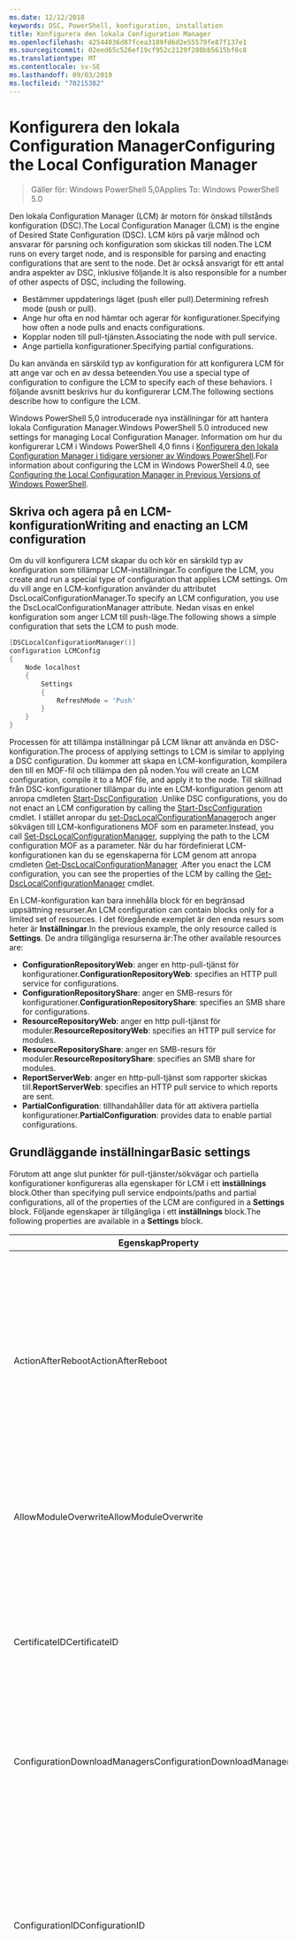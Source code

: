 ```yaml
---
ms.date: 12/12/2018
keywords: DSC, PowerShell, konfiguration, installation
title: Konfigurera den lokala Configuration Manager
ms.openlocfilehash: 42544036d87fcea3189fd6d2e55579fe87f137e1
ms.sourcegitcommit: 02eed65c526ef19cf952c2129f280bb5615bf0c8
ms.translationtype: MT
ms.contentlocale: sv-SE
ms.lasthandoff: 09/03/2019
ms.locfileid: "70215382"
---
```

# <a name="configuring-the-local-configuration-manager"></a><span data-ttu-id="040ff-103">Konfigurera den lokala Configuration Manager</span><span class="sxs-lookup"><span data-stu-id="040ff-103">Configuring the Local Configuration Manager</span></span>

> <span data-ttu-id="040ff-104">Gäller för: Windows PowerShell 5,0</span><span class="sxs-lookup"><span data-stu-id="040ff-104">Applies To: Windows PowerShell 5.0</span></span>

<span data-ttu-id="040ff-105">Den lokala Configuration Manager (LCM) är motorn för önskad tillstånds konfiguration (DSC).</span><span class="sxs-lookup"><span data-stu-id="040ff-105">The Local Configuration Manager (LCM) is the engine of Desired State Configuration (DSC).</span></span>
<span data-ttu-id="040ff-106">LCM körs på varje målnod och ansvarar för parsning och konfiguration som skickas till noden.</span><span class="sxs-lookup"><span data-stu-id="040ff-106">The LCM runs on every target node, and is responsible for parsing and enacting configurations that are sent to the node.</span></span>
<span data-ttu-id="040ff-107">Det är också ansvarigt för ett antal andra aspekter av DSC, inklusive följande.</span><span class="sxs-lookup"><span data-stu-id="040ff-107">It is also responsible for a number of other aspects of DSC, including the following.</span></span>

- <span data-ttu-id="040ff-108">Bestämmer uppdaterings läget (push eller pull).</span><span class="sxs-lookup"><span data-stu-id="040ff-108">Determining refresh mode (push or pull).</span></span>
- <span data-ttu-id="040ff-109">Ange hur ofta en nod hämtar och agerar för konfigurationer.</span><span class="sxs-lookup"><span data-stu-id="040ff-109">Specifying how often a node pulls and enacts configurations.</span></span>
- <span data-ttu-id="040ff-110">Kopplar noden till pull-tjänsten.</span><span class="sxs-lookup"><span data-stu-id="040ff-110">Associating the node with pull service.</span></span>
- <span data-ttu-id="040ff-111">Ange partiella konfigurationer.</span><span class="sxs-lookup"><span data-stu-id="040ff-111">Specifying partial configurations.</span></span>

<span data-ttu-id="040ff-112">Du kan använda en särskild typ av konfiguration för att konfigurera LCM för att ange var och en av dessa beteenden.</span><span class="sxs-lookup"><span data-stu-id="040ff-112">You use a special type of configuration to configure the LCM to specify each of these behaviors.</span></span>
<span data-ttu-id="040ff-113">I följande avsnitt beskrivs hur du konfigurerar LCM.</span><span class="sxs-lookup"><span data-stu-id="040ff-113">The following sections describe how to configure the LCM.</span></span>

<span data-ttu-id="040ff-114">Windows PowerShell 5,0 introducerade nya inställningar för att hantera lokala Configuration Manager.</span><span class="sxs-lookup"><span data-stu-id="040ff-114">Windows PowerShell 5.0 introduced new settings for managing Local Configuration Manager.</span></span>
<span data-ttu-id="040ff-115">Information om hur du konfigurerar LCM i Windows PowerShell 4,0 finns i [Konfigurera den lokala Configuration Manager i tidigare versioner av Windows PowerShell](metaconfig4.md).</span><span class="sxs-lookup"><span data-stu-id="040ff-115">For information about configuring the LCM in Windows PowerShell 4.0, see [Configuring the Local Configuration Manager in Previous Versions of Windows PowerShell](metaconfig4.md).</span></span>

## <a name="writing-and-enacting-an-lcm-configuration"></a><span data-ttu-id="040ff-116">Skriva och agera på en LCM-konfiguration</span><span class="sxs-lookup"><span data-stu-id="040ff-116">Writing and enacting an LCM configuration</span></span>

<span data-ttu-id="040ff-117">Om du vill konfigurera LCM skapar du och kör en särskild typ av konfiguration som tillämpar LCM-inställningar.</span><span class="sxs-lookup"><span data-stu-id="040ff-117">To configure the LCM, you create and run a special type of configuration that applies LCM settings.</span></span>
<span data-ttu-id="040ff-118">Om du vill ange en LCM-konfiguration använder du attributet DscLocalConfigurationManager.</span><span class="sxs-lookup"><span data-stu-id="040ff-118">To specify an LCM configuration, you use the DscLocalConfigurationManager attribute.</span></span>
<span data-ttu-id="040ff-119">Nedan visas en enkel konfiguration som anger LCM till push-läge.</span><span class="sxs-lookup"><span data-stu-id="040ff-119">The following shows a simple configuration that sets the LCM to push mode.</span></span>

```powershell
[DSCLocalConfigurationManager()]
configuration LCMConfig
{
    Node localhost
    {
        Settings
        {
            RefreshMode = 'Push'
        }
    }
}
```

<span data-ttu-id="040ff-120">Processen för att tillämpa inställningar på LCM liknar att använda en DSC-konfiguration.</span><span class="sxs-lookup"><span data-stu-id="040ff-120">The process of applying settings to LCM is similar to applying a DSC configuration.</span></span>
<span data-ttu-id="040ff-121">Du kommer att skapa en LCM-konfiguration, kompilera den till en MOF-fil och tillämpa den på noden.</span><span class="sxs-lookup"><span data-stu-id="040ff-121">You will create an LCM configuration, compile it to a MOF file, and apply it to the node.</span></span>
<span data-ttu-id="040ff-122">Till skillnad från DSC-konfigurationer tillämpar du inte en LCM-konfiguration genom att anropa cmdleten [Start-DscConfiguration](/powershell/module/psdesiredstateconfiguration/start-dscconfiguration) .</span><span class="sxs-lookup"><span data-stu-id="040ff-122">Unlike DSC configurations, you do not enact an LCM configuration by calling the [Start-DscConfiguration](/powershell/module/psdesiredstateconfiguration/start-dscconfiguration) cmdlet.</span></span>
<span data-ttu-id="040ff-123">I stället anropar du [set-DscLocalConfigurationManager](/powershell/module/PSDesiredStateConfiguration/Set-DscLocalConfigurationManager)och anger sökvägen till LCM-konfigurationens MOF som en parameter.</span><span class="sxs-lookup"><span data-stu-id="040ff-123">Instead, you call [Set-DscLocalConfigurationManager](/powershell/module/PSDesiredStateConfiguration/Set-DscLocalConfigurationManager), supplying the path to the LCM configuration MOF as a parameter.</span></span>
<span data-ttu-id="040ff-124">När du har fördefinierat LCM-konfigurationen kan du se egenskaperna för LCM genom att anropa cmdleten [Get-DscLocalConfigurationManager](/powershell/module/PSDesiredStateConfiguration/Get-DscLocalConfigurationManager) .</span><span class="sxs-lookup"><span data-stu-id="040ff-124">After you enact the LCM configuration, you can see the properties of the LCM by calling the [Get-DscLocalConfigurationManager](/powershell/module/PSDesiredStateConfiguration/Get-DscLocalConfigurationManager) cmdlet.</span></span>

<span data-ttu-id="040ff-125">En LCM-konfiguration kan bara innehålla block för en begränsad uppsättning resurser.</span><span class="sxs-lookup"><span data-stu-id="040ff-125">An LCM configuration can contain blocks only for a limited set of resources.</span></span>
<span data-ttu-id="040ff-126">I det föregående exemplet är den enda resurs som heter är **Inställningar**.</span><span class="sxs-lookup"><span data-stu-id="040ff-126">In the previous example, the only resource called is **Settings**.</span></span>
<span data-ttu-id="040ff-127">De andra tillgängliga resurserna är:</span><span class="sxs-lookup"><span data-stu-id="040ff-127">The other available resources are:</span></span>

* <span data-ttu-id="040ff-128">**ConfigurationRepositoryWeb**: anger en http-pull-tjänst för konfigurationer.</span><span class="sxs-lookup"><span data-stu-id="040ff-128">**ConfigurationRepositoryWeb**: specifies an HTTP pull service for configurations.</span></span>
* <span data-ttu-id="040ff-129">**ConfigurationRepositoryShare**: anger en SMB-resurs för konfigurationer.</span><span class="sxs-lookup"><span data-stu-id="040ff-129">**ConfigurationRepositoryShare**: specifies an SMB share for configurations.</span></span>
* <span data-ttu-id="040ff-130">**ResourceRepositoryWeb**: anger en http pull-tjänst för moduler.</span><span class="sxs-lookup"><span data-stu-id="040ff-130">**ResourceRepositoryWeb**: specifies an HTTP pull service for modules.</span></span>
* <span data-ttu-id="040ff-131">**ResourceRepositoryShare**: anger en SMB-resurs för moduler.</span><span class="sxs-lookup"><span data-stu-id="040ff-131">**ResourceRepositoryShare**: specifies an SMB share for modules.</span></span>
* <span data-ttu-id="040ff-132">**ReportServerWeb**: anger en http-pull-tjänst som rapporter skickas till.</span><span class="sxs-lookup"><span data-stu-id="040ff-132">**ReportServerWeb**: specifies an HTTP pull service to which reports are sent.</span></span>
* <span data-ttu-id="040ff-133">**PartialConfiguration**: tillhandahåller data för att aktivera partiella konfigurationer.</span><span class="sxs-lookup"><span data-stu-id="040ff-133">**PartialConfiguration**: provides data to enable partial configurations.</span></span>

## <a name="basic-settings"></a><span data-ttu-id="040ff-134">Grundläggande inställningar</span><span class="sxs-lookup"><span data-stu-id="040ff-134">Basic settings</span></span>

<span data-ttu-id="040ff-135">Förutom att ange slut punkter för pull-tjänster/sökvägar och partiella konfigurationer konfigureras alla egenskaper för LCM i ett **inställnings** block.</span><span class="sxs-lookup"><span data-stu-id="040ff-135">Other than specifying pull service endpoints/paths and partial configurations, all of the properties of the LCM are configured in a **Settings** block.</span></span>
<span data-ttu-id="040ff-136">Följande egenskaper är tillgängliga i ett **inställnings** block.</span><span class="sxs-lookup"><span data-stu-id="040ff-136">The following properties are available in a **Settings** block.</span></span>

|  <span data-ttu-id="040ff-137">Egenskap</span><span class="sxs-lookup"><span data-stu-id="040ff-137">Property</span></span>  |  <span data-ttu-id="040ff-138">Type</span><span class="sxs-lookup"><span data-stu-id="040ff-138">Type</span></span>  |  <span data-ttu-id="040ff-139">Beskrivning</span><span class="sxs-lookup"><span data-stu-id="040ff-139">Description</span></span>   |
|----------- |------- |--------------- |
| <span data-ttu-id="040ff-140">ActionAfterReboot</span><span class="sxs-lookup"><span data-stu-id="040ff-140">ActionAfterReboot</span></span>| <span data-ttu-id="040ff-141">sträng</span><span class="sxs-lookup"><span data-stu-id="040ff-141">string</span></span>| <span data-ttu-id="040ff-142">Anger vad som händer efter en omstart under tillämpning av en konfiguration.</span><span class="sxs-lookup"><span data-stu-id="040ff-142">Specifies what happens after a reboot during the application of a configuration.</span></span> <span data-ttu-id="040ff-143">De möjliga värdena är __"ContinueConfiguration"__ och __"StopConfiguration"__ .</span><span class="sxs-lookup"><span data-stu-id="040ff-143">The possible values are __"ContinueConfiguration"__ and __"StopConfiguration"__.</span></span> <ul><li> <span data-ttu-id="040ff-144">__ContinueConfiguration__: Fortsätt att använda den aktuella konfigurationen efter omstart av datorn.</span><span class="sxs-lookup"><span data-stu-id="040ff-144">__ContinueConfiguration__: Continue applying the current configuration after machine reboot.</span></span> <span data-ttu-id="040ff-145">Detta är standardvärdet</span><span class="sxs-lookup"><span data-stu-id="040ff-145">This is the default value</span></span></li><li><span data-ttu-id="040ff-146">__StopConfiguration__: Stoppa den aktuella konfigurationen efter omstart av datorn.</span><span class="sxs-lookup"><span data-stu-id="040ff-146">__StopConfiguration__: Stop the current configuration after machine reboot.</span></span></li></ul>|
| <span data-ttu-id="040ff-147">AllowModuleOverwrite</span><span class="sxs-lookup"><span data-stu-id="040ff-147">AllowModuleOverwrite</span></span>| <span data-ttu-id="040ff-148">booleska</span><span class="sxs-lookup"><span data-stu-id="040ff-148">bool</span></span>| <span data-ttu-id="040ff-149">__$True__ om nya konfigurationer som hämtats från pull-tjänsten tillåts skriva över de gamla på målnoden.</span><span class="sxs-lookup"><span data-stu-id="040ff-149">__$TRUE__ if new configurations downloaded from the pull service are allowed to overwrite the old ones on the target node.</span></span> <span data-ttu-id="040ff-150">Annars $FALSE.</span><span class="sxs-lookup"><span data-stu-id="040ff-150">Otherwise, $FALSE.</span></span>|
| <span data-ttu-id="040ff-151">CertificateID</span><span class="sxs-lookup"><span data-stu-id="040ff-151">CertificateID</span></span>| <span data-ttu-id="040ff-152">sträng</span><span class="sxs-lookup"><span data-stu-id="040ff-152">string</span></span>| <span data-ttu-id="040ff-153">Tumavtryck för ett certifikat som används för att skydda autentiseringsuppgifter som skickas i en konfiguration.</span><span class="sxs-lookup"><span data-stu-id="040ff-153">The thumbprint of a certificate used to secure credentials passed in a configuration.</span></span> <span data-ttu-id="040ff-154">Mer information finns i [vill du skydda autentiseringsuppgifter i Windows PowerShell Desired State Configuration](http://blogs.msdn.com/b/powershell/archive/2014/01/31/want-to-secure-credentials-in-windows-powershell-desired-state-configuration.aspx)?.</span><span class="sxs-lookup"><span data-stu-id="040ff-154">For more information see [Want to secure credentials in Windows PowerShell Desired State Configuration](http://blogs.msdn.com/b/powershell/archive/2014/01/31/want-to-secure-credentials-in-windows-powershell-desired-state-configuration.aspx)?.</span></span> <br> <span data-ttu-id="040ff-155">__Obs!__ detta hanteras automatiskt om du använder Azure Automation DSC-pull.</span><span class="sxs-lookup"><span data-stu-id="040ff-155">__Note:__ this is managed automatically if using Azure Automation DSC pull service.</span></span>|
| <span data-ttu-id="040ff-156">ConfigurationDownloadManagers</span><span class="sxs-lookup"><span data-stu-id="040ff-156">ConfigurationDownloadManagers</span></span>| <span data-ttu-id="040ff-157">CimInstance []</span><span class="sxs-lookup"><span data-stu-id="040ff-157">CimInstance[]</span></span>| <span data-ttu-id="040ff-158">Föråldrad.</span><span class="sxs-lookup"><span data-stu-id="040ff-158">Obsolete.</span></span> <span data-ttu-id="040ff-159">Använd __ConfigurationRepositoryWeb__ -och __ConfigurationRepositoryShare__ -block för att definiera slut punkter för konfigurations-pull-tjänster.</span><span class="sxs-lookup"><span data-stu-id="040ff-159">Use __ConfigurationRepositoryWeb__ and __ConfigurationRepositoryShare__ blocks to define configuration pull service endpoints.</span></span>|
| <span data-ttu-id="040ff-160">ConfigurationID</span><span class="sxs-lookup"><span data-stu-id="040ff-160">ConfigurationID</span></span>| <span data-ttu-id="040ff-161">sträng</span><span class="sxs-lookup"><span data-stu-id="040ff-161">string</span></span>| <span data-ttu-id="040ff-162">För bakåtkompatibilitet med äldre hämtnings tjänst versioner.</span><span class="sxs-lookup"><span data-stu-id="040ff-162">For backwards compatibility with older pull service versions.</span></span> <span data-ttu-id="040ff-163">Ett GUID som identifierar konfigurations filen som ska hämtas från en pull-tjänst.</span><span class="sxs-lookup"><span data-stu-id="040ff-163">A GUID that identifies the configuration file to get from a pull service.</span></span> <span data-ttu-id="040ff-164">Noden hämtar konfigurationer i pull-tjänsten om namnet på konfigurations-MOF: en heter ConfigurationID. mof.</span><span class="sxs-lookup"><span data-stu-id="040ff-164">The node will pull configurations on the pull service if the name of the configuration MOF is named ConfigurationID.mof.</span></span><br> <span data-ttu-id="040ff-165">__Obs:__ Om du ställer in den här egenskapen fungerar inte att registrera noden med en pull-tjänst genom att använda __RegistrationKey__ .</span><span class="sxs-lookup"><span data-stu-id="040ff-165">__Note:__ If you set this property, registering the node with a pull service by using __RegistrationKey__ does not work.</span></span> <span data-ttu-id="040ff-166">Mer information finns i [Konfigurera en pull-klient med konfigurations namn](../pull-server/pullClientConfigNames.md).</span><span class="sxs-lookup"><span data-stu-id="040ff-166">For more information, see [Setting up a pull client with configuration names](../pull-server/pullClientConfigNames.md).</span></span>|
| <span data-ttu-id="040ff-167">ConfigurationMode</span><span class="sxs-lookup"><span data-stu-id="040ff-167">ConfigurationMode</span></span>| <span data-ttu-id="040ff-168">sträng</span><span class="sxs-lookup"><span data-stu-id="040ff-168">string</span></span> | <span data-ttu-id="040ff-169">Anger hur LCM faktiskt tillämpar konfigurationen på målnoden.</span><span class="sxs-lookup"><span data-stu-id="040ff-169">Specifies how the LCM actually applies the configuration to the target nodes.</span></span> <span data-ttu-id="040ff-170">Möjliga värden är __"ApplyOnly"__ , __"ApplyAndMonitor"__ och __"ApplyAndAutoCorrect"__ .</span><span class="sxs-lookup"><span data-stu-id="040ff-170">Possible values are __"ApplyOnly"__,__"ApplyAndMonitor"__, and __"ApplyAndAutoCorrect"__.</span></span> <ul><li><span data-ttu-id="040ff-171">__ApplyOnly__: DSC tillämpar konfigurationen och gör ingenting ytterligare om inte en ny konfiguration skickas till målnoden eller när en ny konfiguration hämtas från en tjänst.</span><span class="sxs-lookup"><span data-stu-id="040ff-171">__ApplyOnly__: DSC applies the configuration and does nothing further unless a new configuration is pushed to the target node or when a new configuration is pulled from a service.</span></span> <span data-ttu-id="040ff-172">Efter första tillämpning av en ny konfiguration söker DSC inte efter avvikelse från ett tidigare konfigurerat tillstånd.</span><span class="sxs-lookup"><span data-stu-id="040ff-172">After initial application of a new configuration, DSC does not check for drift from a previously configured state.</span></span> <span data-ttu-id="040ff-173">Observera att DSC försöker tillämpa konfigurationen tills den har slutförts innan __ApplyOnly__ börjar gälla.</span><span class="sxs-lookup"><span data-stu-id="040ff-173">Note that DSC will attempt to apply the configuration until it is successful before __ApplyOnly__ takes effect.</span></span> </li><li> <span data-ttu-id="040ff-174">__ApplyAndMonitor__: Det här är standardkonfigurationen.</span><span class="sxs-lookup"><span data-stu-id="040ff-174">__ApplyAndMonitor__: This is the default value.</span></span> <span data-ttu-id="040ff-175">LCM använder alla nya konfigurationer.</span><span class="sxs-lookup"><span data-stu-id="040ff-175">The LCM applies any new configurations.</span></span> <span data-ttu-id="040ff-176">Efter den första körningen av en ny konfiguration, om mål-noden går från det önskade läget, rapporterar DSC den avvikelsen i loggarna.</span><span class="sxs-lookup"><span data-stu-id="040ff-176">After initial application of a new configuration, if the target node drifts from the desired state, DSC reports the discrepancy in logs.</span></span> <span data-ttu-id="040ff-177">Observera att DSC försöker tillämpa konfigurationen tills den har slutförts innan __ApplyAndMonitor__ börjar gälla.</span><span class="sxs-lookup"><span data-stu-id="040ff-177">Note that DSC will attempt to apply the configuration until it is successful before __ApplyAndMonitor__ takes effect.</span></span></li><li><span data-ttu-id="040ff-178">__ApplyAndAutoCorrect__: DSC använder alla nya konfigurationer.</span><span class="sxs-lookup"><span data-stu-id="040ff-178">__ApplyAndAutoCorrect__: DSC applies any new configurations.</span></span> <span data-ttu-id="040ff-179">Efter den första tillämpningen av en ny konfiguration, om mål noden går från det önskade läget, rapporterar DSC den avvikelsen i loggarna och tillämpar sedan den aktuella konfigurationen igen.</span><span class="sxs-lookup"><span data-stu-id="040ff-179">After initial application of a new configuration, if the target node drifts from the desired state, DSC reports the discrepancy in logs, and then re-applies the current configuration.</span></span></li></ul>|
| <span data-ttu-id="040ff-180">ConfigurationModeFrequencyMins</span><span class="sxs-lookup"><span data-stu-id="040ff-180">ConfigurationModeFrequencyMins</span></span>| <span data-ttu-id="040ff-181">UInt32</span><span class="sxs-lookup"><span data-stu-id="040ff-181">UInt32</span></span>| <span data-ttu-id="040ff-182">Hur ofta, i minuter, är den aktuella konfigurationen markerad och tillämpas.</span><span class="sxs-lookup"><span data-stu-id="040ff-182">How often, in minutes, the current configuration is checked and applied.</span></span> <span data-ttu-id="040ff-183">Den här egenskapen ignoreras om egenskapen ConfigurationMode är inställd på ApplyOnly.</span><span class="sxs-lookup"><span data-stu-id="040ff-183">This property is ignored if the ConfigurationMode property is set to ApplyOnly.</span></span> <span data-ttu-id="040ff-184">Standardvärdet är 15.</span><span class="sxs-lookup"><span data-stu-id="040ff-184">The default value is 15.</span></span>|
| <span data-ttu-id="040ff-185">DebugMode</span><span class="sxs-lookup"><span data-stu-id="040ff-185">DebugMode</span></span>| <span data-ttu-id="040ff-186">sträng</span><span class="sxs-lookup"><span data-stu-id="040ff-186">string</span></span>| <span data-ttu-id="040ff-187">Möjliga värden är __none__, __ForceModuleImport__och __all__.</span><span class="sxs-lookup"><span data-stu-id="040ff-187">Possible values are __None__, __ForceModuleImport__, and __All__.</span></span> <ul><li><span data-ttu-id="040ff-188">Ange till __ingen__ om du vill använda cachelagrade resurser.</span><span class="sxs-lookup"><span data-stu-id="040ff-188">Set to __None__ to use cached resources.</span></span> <span data-ttu-id="040ff-189">Detta är standardinställningen och ska användas i produktions scenarier.</span><span class="sxs-lookup"><span data-stu-id="040ff-189">This is the default and should be used in production scenarios.</span></span></li><li><span data-ttu-id="040ff-190">Inställningen till __ForceModuleImport__, gör att LCM kan läsa in alla DSC-resursprogram på nytt, även om de tidigare har lästs in och cachelagrats.</span><span class="sxs-lookup"><span data-stu-id="040ff-190">Setting to __ForceModuleImport__, causes the LCM to reload any DSC resource modules, even if they have been previously loaded and cached.</span></span> <span data-ttu-id="040ff-191">Detta påverkar prestandan för DSC-åtgärder eftersom varje modul läses in på nytt vid användning.</span><span class="sxs-lookup"><span data-stu-id="040ff-191">This impacts the performance of DSC operations as each module is reloaded on use.</span></span> <span data-ttu-id="040ff-192">Normalt använder du det här värdet vid fel sökning av en resurs</span><span class="sxs-lookup"><span data-stu-id="040ff-192">Typically you would use this value while debugging a resource</span></span></li><li><span data-ttu-id="040ff-193">I den här versionen är __alla__ samma som __ForceModuleImport__</span><span class="sxs-lookup"><span data-stu-id="040ff-193">In this release, __All__ is same as __ForceModuleImport__</span></span></li></ul> |
| <span data-ttu-id="040ff-194">RebootNodeIfNeeded</span><span class="sxs-lookup"><span data-stu-id="040ff-194">RebootNodeIfNeeded</span></span>| <span data-ttu-id="040ff-195">booleska</span><span class="sxs-lookup"><span data-stu-id="040ff-195">bool</span></span>| <span data-ttu-id="040ff-196">Ange det här `$true` för att tillåta resurser att starta om noden `$global:DSCMachineStatus` med hjälp av flaggan.</span><span class="sxs-lookup"><span data-stu-id="040ff-196">Set this to `$true` to allow resources to reboot the Node using the `$global:DSCMachineStatus` flag.</span></span> <span data-ttu-id="040ff-197">Annars måste du starta om noden manuellt för alla konfigurationer som kräver det.</span><span class="sxs-lookup"><span data-stu-id="040ff-197">Otherwise, you will have to manually reboot the node for any configuration that requires it.</span></span> <span data-ttu-id="040ff-198">Standardvärdet är `$false`.</span><span class="sxs-lookup"><span data-stu-id="040ff-198">The default value is `$false`.</span></span> <span data-ttu-id="040ff-199">Om du vill använda den här inställningen när ett villkor för omstart utförs av något annat än DSC (till exempel Windows Installer) kombinerar du den här inställningen med [xPendingReboot](https://github.com/powershell/xpendingreboot) -modulen.</span><span class="sxs-lookup"><span data-stu-id="040ff-199">To use this setting when a reboot condition is enacted by something other than DSC (such as Windows Installer), combine this setting with the [xPendingReboot](https://github.com/powershell/xpendingreboot) module.</span></span>|
| <span data-ttu-id="040ff-200">RefreshMode</span><span class="sxs-lookup"><span data-stu-id="040ff-200">RefreshMode</span></span>| <span data-ttu-id="040ff-201">sträng</span><span class="sxs-lookup"><span data-stu-id="040ff-201">string</span></span>| <span data-ttu-id="040ff-202">Anger hur LCM hämtar konfigurationer.</span><span class="sxs-lookup"><span data-stu-id="040ff-202">Specifies how the LCM gets configurations.</span></span> <span data-ttu-id="040ff-203">De möjliga värdena är __"Disabled"__ , __"push"__ och __"pull"__ .</span><span class="sxs-lookup"><span data-stu-id="040ff-203">The possible values are __"Disabled"__, __"Push"__, and __"Pull"__.</span></span> <ul><li><span data-ttu-id="040ff-204">__Inaktive rad__: DSC-konfigurationer har inaktiverats för den här noden.</span><span class="sxs-lookup"><span data-stu-id="040ff-204">__Disabled__: DSC configurations are disabled for this node.</span></span></li><li> <span data-ttu-id="040ff-205">__Push__: Konfigurationer initieras genom att anropa cmdleten [Start-DscConfiguration](/powershell/module/psdesiredstateconfiguration/start-dscconfiguration) .</span><span class="sxs-lookup"><span data-stu-id="040ff-205">__Push__: Configurations are initiated by calling the [Start-DscConfiguration](/powershell/module/psdesiredstateconfiguration/start-dscconfiguration) cmdlet.</span></span> <span data-ttu-id="040ff-206">Konfigurationen tillämpas omedelbart på noden.</span><span class="sxs-lookup"><span data-stu-id="040ff-206">The configuration is applied immediately to the node.</span></span> <span data-ttu-id="040ff-207">Det här är standardkonfigurationen.</span><span class="sxs-lookup"><span data-stu-id="040ff-207">This is the default value.</span></span></li><li><span data-ttu-id="040ff-208">__Listruta__ Noden är konfigurerad för att regelbundet söka efter konfigurationer från en pull-tjänst eller SMB-sökväg.</span><span class="sxs-lookup"><span data-stu-id="040ff-208">__Pull:__ The node is configured to regularly check for configurations from a pull service or SMB path.</span></span> <span data-ttu-id="040ff-209">Om den här egenskapen är inställd på __Hämta__måste du ange en http-sökväg (tjänst) eller en SMB-sökväg (resurs) i ett __ConfigurationRepositoryWeb__ -eller __ConfigurationRepositoryShare__ -block.</span><span class="sxs-lookup"><span data-stu-id="040ff-209">If this property is set to __Pull__, you must specify an HTTP (service) or SMB (share) path in a __ConfigurationRepositoryWeb__ or __ConfigurationRepositoryShare__ block.</span></span></li></ul>|
| <span data-ttu-id="040ff-210">RefreshFrequencyMins</span><span class="sxs-lookup"><span data-stu-id="040ff-210">RefreshFrequencyMins</span></span>| <span data-ttu-id="040ff-211">Uint32</span><span class="sxs-lookup"><span data-stu-id="040ff-211">Uint32</span></span>| <span data-ttu-id="040ff-212">Det tidsintervall, i minuter, då LCM kontrollerar en pull-tjänst för att hämta uppdaterade konfigurationer.</span><span class="sxs-lookup"><span data-stu-id="040ff-212">The time interval, in minutes, at which the LCM checks a pull service to get updated configurations.</span></span> <span data-ttu-id="040ff-213">Värdet ignoreras om LCM inte har kon figurer ATS i pull-läge.</span><span class="sxs-lookup"><span data-stu-id="040ff-213">This value is ignored if the LCM is not configured in pull mode.</span></span> <span data-ttu-id="040ff-214">Standardvärdet är 30.</span><span class="sxs-lookup"><span data-stu-id="040ff-214">The default value is 30.</span></span>|
| <span data-ttu-id="040ff-215">ReportManagers</span><span class="sxs-lookup"><span data-stu-id="040ff-215">ReportManagers</span></span>| <span data-ttu-id="040ff-216">CimInstance []</span><span class="sxs-lookup"><span data-stu-id="040ff-216">CimInstance[]</span></span>| <span data-ttu-id="040ff-217">Föråldrad.</span><span class="sxs-lookup"><span data-stu-id="040ff-217">Obsolete.</span></span> <span data-ttu-id="040ff-218">Använd __ReportServerWeb__ -block för att definiera en slut punkt för att skicka rapporterings data till en pull-tjänst.</span><span class="sxs-lookup"><span data-stu-id="040ff-218">Use __ReportServerWeb__ blocks to define an endpoint to send reporting data to a pull service.</span></span>|
| <span data-ttu-id="040ff-219">ResourceModuleManagers</span><span class="sxs-lookup"><span data-stu-id="040ff-219">ResourceModuleManagers</span></span>| <span data-ttu-id="040ff-220">CimInstance []</span><span class="sxs-lookup"><span data-stu-id="040ff-220">CimInstance[]</span></span>| <span data-ttu-id="040ff-221">Föråldrad.</span><span class="sxs-lookup"><span data-stu-id="040ff-221">Obsolete.</span></span> <span data-ttu-id="040ff-222">Använd __ResourceRepositoryWeb__ -och __ResourceRepositoryShare__ -block för att definiera http-slutpunkter för pull-tjänster respektive SMB-sökvägar.</span><span class="sxs-lookup"><span data-stu-id="040ff-222">Use __ResourceRepositoryWeb__ and __ResourceRepositoryShare__ blocks to define pull service HTTP endpoints or SMB paths, respectively.</span></span>|
| <span data-ttu-id="040ff-223">PartialConfigurations</span><span class="sxs-lookup"><span data-stu-id="040ff-223">PartialConfigurations</span></span>| <span data-ttu-id="040ff-224">CimInstance</span><span class="sxs-lookup"><span data-stu-id="040ff-224">CimInstance</span></span>| <span data-ttu-id="040ff-225">Inte implementerad.</span><span class="sxs-lookup"><span data-stu-id="040ff-225">Not implemented.</span></span> <span data-ttu-id="040ff-226">Använd inte.</span><span class="sxs-lookup"><span data-stu-id="040ff-226">Do not use.</span></span>|
| <span data-ttu-id="040ff-227">StatusRetentionTimeInDays</span><span class="sxs-lookup"><span data-stu-id="040ff-227">StatusRetentionTimeInDays</span></span> | <span data-ttu-id="040ff-228">UInt32</span><span class="sxs-lookup"><span data-stu-id="040ff-228">UInt32</span></span>| <span data-ttu-id="040ff-229">Antalet dagar som LCM behåller statusen för den aktuella konfigurationen.</span><span class="sxs-lookup"><span data-stu-id="040ff-229">The number of days the LCM keeps the status of the current configuration.</span></span>|

> [!NOTE]
> <span data-ttu-id="040ff-230">LCM startar **ConfigurationModeFrequencyMins** -cykeln baserat på:</span><span class="sxs-lookup"><span data-stu-id="040ff-230">The LCM starts the **ConfigurationModeFrequencyMins** cycle based on:</span></span>
>
> - <span data-ttu-id="040ff-231">En ny Metaconfig tillämpas med hjälp av`Set-DscLocalConfigurationManager`</span><span class="sxs-lookup"><span data-stu-id="040ff-231">A new metaconfig is applied using `Set-DscLocalConfigurationManager`</span></span>
> - <span data-ttu-id="040ff-232">Omstart av datorn</span><span class="sxs-lookup"><span data-stu-id="040ff-232">A machine restart</span></span>
>
> <span data-ttu-id="040ff-233">För alla villkor där timer-processen upplever en krasch, kommer den att identifieras inom 30 sekunder och cykeln startas om.</span><span class="sxs-lookup"><span data-stu-id="040ff-233">For any condition where the timer process experiences a crash, that will be detected within 30 seconds and the cycle will be restarted.</span></span>
> <span data-ttu-id="040ff-234">En samtidig åtgärd kan fördröja cykeln från att startas, om den här åtgärdens varaktighet överskrider den konfigurerade cykel frekvensen, kommer nästa timer inte att starta.</span><span class="sxs-lookup"><span data-stu-id="040ff-234">A concurrent operation could delay the cycle from being started, if the duration of this operation exceeds the configured cycle frequency, the next timer will not start.</span></span>
>
> <span data-ttu-id="040ff-235">Metaconfig konfigureras till exempel med en frekvens på 15 minuter och hämtning sker vid T1.</span><span class="sxs-lookup"><span data-stu-id="040ff-235">Example, the metaconfig is configured at a 15 minute pull frequency and a pull occurs at T1.</span></span>  <span data-ttu-id="040ff-236">Noden slutförs inte i 16 minuter.</span><span class="sxs-lookup"><span data-stu-id="040ff-236">The Node does not finish work for 16 minutes.</span></span>  <span data-ttu-id="040ff-237">Den första 15 minuters cykeln ignoreras och nästa hämtning sker vid T1 + 15 + 15.</span><span class="sxs-lookup"><span data-stu-id="040ff-237">The first 15 minute cycle is ignored, and next pull will happen at T1+15+15.</span></span>

## <a name="pull-service"></a><span data-ttu-id="040ff-238">Pull-tjänst</span><span class="sxs-lookup"><span data-stu-id="040ff-238">Pull service</span></span>

<span data-ttu-id="040ff-239">LCM-konfigurationen stöder definition av följande typer av pull service-slutpunkter:</span><span class="sxs-lookup"><span data-stu-id="040ff-239">LCM configuration supports defining the following types of pull service endpoints:</span></span>

- <span data-ttu-id="040ff-240">**Konfigurations Server**: En lagrings plats för DSC-konfigurationer.</span><span class="sxs-lookup"><span data-stu-id="040ff-240">**Configuration server**: A repository for DSC configurations.</span></span> <span data-ttu-id="040ff-241">Definiera konfigurations servrar med hjälp av **ConfigurationRepositoryWeb** (för webbaserade servrar) och **ConfigurationRepositoryShare** -block (för SMB-baserade servrar).</span><span class="sxs-lookup"><span data-stu-id="040ff-241">Define configuration servers by using **ConfigurationRepositoryWeb** (for web-based servers) and **ConfigurationRepositoryShare** (for SMB-based servers) blocks.</span></span>
- <span data-ttu-id="040ff-242">**Resurs Server**: En lagrings plats för DSC-resurser, paketerade som PowerShell-moduler.</span><span class="sxs-lookup"><span data-stu-id="040ff-242">**Resource server**: A repository for DSC resources, packaged as PowerShell modules.</span></span> <span data-ttu-id="040ff-243">Definiera resurs servrar genom att använda **ResourceRepositoryWeb** (för webbaserade servrar) och **ResourceRepositoryShare** -block (för SMB-baserade servrar).</span><span class="sxs-lookup"><span data-stu-id="040ff-243">Define resource servers by using **ResourceRepositoryWeb** (for web-based servers) and **ResourceRepositoryShare** (for SMB-based servers) blocks.</span></span>
- <span data-ttu-id="040ff-244">**Rapport Server**: En tjänst som DSC skickar rapport data till.</span><span class="sxs-lookup"><span data-stu-id="040ff-244">**Report server**: A service that DSC sends report data to.</span></span> <span data-ttu-id="040ff-245">Definiera rapport servrar genom att använda **ReportServerWeb** -block.</span><span class="sxs-lookup"><span data-stu-id="040ff-245">Define report servers by using **ReportServerWeb** blocks.</span></span> <span data-ttu-id="040ff-246">En rapport Server måste vara en webb tjänst.</span><span class="sxs-lookup"><span data-stu-id="040ff-246">A report server must be a web service.</span></span>

<span data-ttu-id="040ff-247">Mer information om pull-tjänsten finns i [pull-tjänsten för önskad tillstånds konfiguration](../pull-server/pullServer.md).</span><span class="sxs-lookup"><span data-stu-id="040ff-247">For more details on pull service see, [Desired State Configuration Pull Service](../pull-server/pullServer.md).</span></span>

## <a name="configuration-server-blocks"></a><span data-ttu-id="040ff-248">Konfigurations Server block</span><span class="sxs-lookup"><span data-stu-id="040ff-248">Configuration server blocks</span></span>

<span data-ttu-id="040ff-249">Om du vill definiera en webbaserad konfigurations Server skapar du ett **ConfigurationRepositoryWeb** -block.</span><span class="sxs-lookup"><span data-stu-id="040ff-249">To define a web-based configuration server, you create a **ConfigurationRepositoryWeb** block.</span></span>
<span data-ttu-id="040ff-250">En **ConfigurationRepositoryWeb** definierar följande egenskaper.</span><span class="sxs-lookup"><span data-stu-id="040ff-250">A **ConfigurationRepositoryWeb** defines the following properties.</span></span>

|<span data-ttu-id="040ff-251">Egenskap</span><span class="sxs-lookup"><span data-stu-id="040ff-251">Property</span></span>|<span data-ttu-id="040ff-252">Type</span><span class="sxs-lookup"><span data-stu-id="040ff-252">Type</span></span>|<span data-ttu-id="040ff-253">Beskrivning</span><span class="sxs-lookup"><span data-stu-id="040ff-253">Description</span></span>|
|---|---|---|
|<span data-ttu-id="040ff-254">AllowUnsecureConnection</span><span class="sxs-lookup"><span data-stu-id="040ff-254">AllowUnsecureConnection</span></span>|<span data-ttu-id="040ff-255">booleska</span><span class="sxs-lookup"><span data-stu-id="040ff-255">bool</span></span>|<span data-ttu-id="040ff-256">Ange till **$True** om du vill tillåta anslutningar från noden till servern utan autentisering.</span><span class="sxs-lookup"><span data-stu-id="040ff-256">Set to **$TRUE** to allow connections from the node to the server without authentication.</span></span> <span data-ttu-id="040ff-257">Ange till **$false** för att kräva autentisering.</span><span class="sxs-lookup"><span data-stu-id="040ff-257">Set to **$FALSE** to require authentication.</span></span>|
|<span data-ttu-id="040ff-258">CertificateID</span><span class="sxs-lookup"><span data-stu-id="040ff-258">CertificateID</span></span>|<span data-ttu-id="040ff-259">sträng</span><span class="sxs-lookup"><span data-stu-id="040ff-259">string</span></span>|<span data-ttu-id="040ff-260">Tumavtryck för ett certifikat som används för att autentisera till servern.</span><span class="sxs-lookup"><span data-stu-id="040ff-260">The thumbprint of a certificate used to authenticate to the server.</span></span>|
|<span data-ttu-id="040ff-261">ConfigurationNames</span><span class="sxs-lookup"><span data-stu-id="040ff-261">ConfigurationNames</span></span>|<span data-ttu-id="040ff-262">String[]</span><span class="sxs-lookup"><span data-stu-id="040ff-262">String[]</span></span>|<span data-ttu-id="040ff-263">En matris med namn på konfigurationer som ska hämtas av målnoden.</span><span class="sxs-lookup"><span data-stu-id="040ff-263">An array of names of configurations to be pulled by the target node.</span></span> <span data-ttu-id="040ff-264">Dessa används endast om noden har registrerats med pull-tjänsten med hjälp av en **RegistrationKey**.</span><span class="sxs-lookup"><span data-stu-id="040ff-264">These are used only if the node is registered with the pull service by using a **RegistrationKey**.</span></span> <span data-ttu-id="040ff-265">Mer information finns i [Konfigurera en pull-klient med konfigurations namn](../pull-server/pullClientConfigNames.md).</span><span class="sxs-lookup"><span data-stu-id="040ff-265">For more information, see [Setting up a pull client with configuration names](../pull-server/pullClientConfigNames.md).</span></span>|
|<span data-ttu-id="040ff-266">RegistrationKey</span><span class="sxs-lookup"><span data-stu-id="040ff-266">RegistrationKey</span></span>|<span data-ttu-id="040ff-267">sträng</span><span class="sxs-lookup"><span data-stu-id="040ff-267">string</span></span>|<span data-ttu-id="040ff-268">Ett GUID som registrerar noden med pull-tjänsten.</span><span class="sxs-lookup"><span data-stu-id="040ff-268">A GUID that registers the node with the pull service.</span></span> <span data-ttu-id="040ff-269">Mer information finns i [Konfigurera en pull-klient med konfigurations namn](../pull-server/pullClientConfigNames.md).</span><span class="sxs-lookup"><span data-stu-id="040ff-269">For more information, see [Setting up a pull client with configuration names](../pull-server/pullClientConfigNames.md).</span></span>|
|<span data-ttu-id="040ff-270">ServerURL</span><span class="sxs-lookup"><span data-stu-id="040ff-270">ServerURL</span></span>|<span data-ttu-id="040ff-271">sträng</span><span class="sxs-lookup"><span data-stu-id="040ff-271">string</span></span>|<span data-ttu-id="040ff-272">URL: en för konfigurations tjänsten.</span><span class="sxs-lookup"><span data-stu-id="040ff-272">The URL of the configuration service.</span></span>|
|<span data-ttu-id="040ff-273">ProxyURL\*</span><span class="sxs-lookup"><span data-stu-id="040ff-273">ProxyURL\*</span></span>|<span data-ttu-id="040ff-274">sträng</span><span class="sxs-lookup"><span data-stu-id="040ff-274">string</span></span>|<span data-ttu-id="040ff-275">URL-adressen till den http-proxy som ska användas vid kommunikation med konfigurations tjänsten.</span><span class="sxs-lookup"><span data-stu-id="040ff-275">The URL of the http proxy to use when communicating with the configuration service.</span></span>|
|<span data-ttu-id="040ff-276">ProxyCredential\*</span><span class="sxs-lookup"><span data-stu-id="040ff-276">ProxyCredential\*</span></span>|<span data-ttu-id="040ff-277">PSCredential</span><span class="sxs-lookup"><span data-stu-id="040ff-277">pscredential</span></span>|<span data-ttu-id="040ff-278">Autentiseringsuppgifter som ska användas för HTTP-proxyn.</span><span class="sxs-lookup"><span data-stu-id="040ff-278">Credential to use for the http proxy.</span></span>|

> [!NOTE]
> * <span data-ttu-id="040ff-279">Stöds i Windows-versioner 1809 och senare.</span><span class="sxs-lookup"><span data-stu-id="040ff-279">Supported in Windows versions 1809 and later.</span></span>

<span data-ttu-id="040ff-280">Ett exempel skript för att förenkla konfigureringen av ConfigurationRepositoryWeb-värdet för lokala noder finns i [skapa DSC-metaconfigurations](https://docs.microsoft.com/azure/automation/automation-dsc-onboarding#generating-dsc-metaconfigurations)</span><span class="sxs-lookup"><span data-stu-id="040ff-280">An example script to simplify configuring the ConfigurationRepositoryWeb value for on-premises nodes is available - see [Generating DSC metaconfigurations](https://docs.microsoft.com/azure/automation/automation-dsc-onboarding#generating-dsc-metaconfigurations)</span></span>

<span data-ttu-id="040ff-281">Om du vill definiera en SMB-baserad konfigurations Server skapar du ett **ConfigurationRepositoryShare** -block.</span><span class="sxs-lookup"><span data-stu-id="040ff-281">To define an SMB-based configuration server, you create a **ConfigurationRepositoryShare** block.</span></span>
<span data-ttu-id="040ff-282">En **ConfigurationRepositoryShare** definierar följande egenskaper.</span><span class="sxs-lookup"><span data-stu-id="040ff-282">A **ConfigurationRepositoryShare** defines the following properties.</span></span>

|<span data-ttu-id="040ff-283">Egenskap</span><span class="sxs-lookup"><span data-stu-id="040ff-283">Property</span></span>|<span data-ttu-id="040ff-284">Type</span><span class="sxs-lookup"><span data-stu-id="040ff-284">Type</span></span>|<span data-ttu-id="040ff-285">Beskrivning</span><span class="sxs-lookup"><span data-stu-id="040ff-285">Description</span></span>|
|---|---|---|
|<span data-ttu-id="040ff-286">Certifiering</span><span class="sxs-lookup"><span data-stu-id="040ff-286">Credential</span></span>|<span data-ttu-id="040ff-287">MSFT_Credential</span><span class="sxs-lookup"><span data-stu-id="040ff-287">MSFT_Credential</span></span>|<span data-ttu-id="040ff-288">De autentiseringsuppgifter som används för att autentisera till SMB-resursen.</span><span class="sxs-lookup"><span data-stu-id="040ff-288">The credential used to authenticate to the SMB share.</span></span>|
|<span data-ttu-id="040ff-289">Sök</span><span class="sxs-lookup"><span data-stu-id="040ff-289">SourcePath</span></span>|<span data-ttu-id="040ff-290">sträng</span><span class="sxs-lookup"><span data-stu-id="040ff-290">string</span></span>|<span data-ttu-id="040ff-291">Sökvägen till SMB-resursen.</span><span class="sxs-lookup"><span data-stu-id="040ff-291">The path of the SMB share.</span></span>|

## <a name="resource-server-blocks"></a><span data-ttu-id="040ff-292">Resurs Server block</span><span class="sxs-lookup"><span data-stu-id="040ff-292">Resource server blocks</span></span>

<span data-ttu-id="040ff-293">Om du vill definiera en webbaserad resurs Server skapar du ett **ResourceRepositoryWeb** -block.</span><span class="sxs-lookup"><span data-stu-id="040ff-293">To define a web-based resource server, you create a **ResourceRepositoryWeb** block.</span></span>
<span data-ttu-id="040ff-294">En **ResourceRepositoryWeb** definierar följande egenskaper.</span><span class="sxs-lookup"><span data-stu-id="040ff-294">A **ResourceRepositoryWeb** defines the following properties.</span></span>

|<span data-ttu-id="040ff-295">Egenskap</span><span class="sxs-lookup"><span data-stu-id="040ff-295">Property</span></span>|<span data-ttu-id="040ff-296">Type</span><span class="sxs-lookup"><span data-stu-id="040ff-296">Type</span></span>|<span data-ttu-id="040ff-297">Beskrivning</span><span class="sxs-lookup"><span data-stu-id="040ff-297">Description</span></span>|
|---|---|---|
|<span data-ttu-id="040ff-298">AllowUnsecureConnection</span><span class="sxs-lookup"><span data-stu-id="040ff-298">AllowUnsecureConnection</span></span>|<span data-ttu-id="040ff-299">booleska</span><span class="sxs-lookup"><span data-stu-id="040ff-299">bool</span></span>|<span data-ttu-id="040ff-300">Ange till **$True** om du vill tillåta anslutningar från noden till servern utan autentisering.</span><span class="sxs-lookup"><span data-stu-id="040ff-300">Set to **$TRUE** to allow connections from the node to the server without authentication.</span></span> <span data-ttu-id="040ff-301">Ange till **$false** för att kräva autentisering.</span><span class="sxs-lookup"><span data-stu-id="040ff-301">Set to **$FALSE** to require authentication.</span></span>|
|<span data-ttu-id="040ff-302">CertificateID</span><span class="sxs-lookup"><span data-stu-id="040ff-302">CertificateID</span></span>|<span data-ttu-id="040ff-303">sträng</span><span class="sxs-lookup"><span data-stu-id="040ff-303">string</span></span>|<span data-ttu-id="040ff-304">Tumavtryck för ett certifikat som används för att autentisera till servern.</span><span class="sxs-lookup"><span data-stu-id="040ff-304">The thumbprint of a certificate used to authenticate to the server.</span></span>|
|<span data-ttu-id="040ff-305">RegistrationKey</span><span class="sxs-lookup"><span data-stu-id="040ff-305">RegistrationKey</span></span>|<span data-ttu-id="040ff-306">sträng</span><span class="sxs-lookup"><span data-stu-id="040ff-306">string</span></span>|<span data-ttu-id="040ff-307">Ett GUID som identifierar noden för pull-tjänsten.</span><span class="sxs-lookup"><span data-stu-id="040ff-307">A GUID that identifies the node to the pull service.</span></span>|
|<span data-ttu-id="040ff-308">ServerURL</span><span class="sxs-lookup"><span data-stu-id="040ff-308">ServerURL</span></span>|<span data-ttu-id="040ff-309">sträng</span><span class="sxs-lookup"><span data-stu-id="040ff-309">string</span></span>|<span data-ttu-id="040ff-310">Webb adressen till konfigurations servern.</span><span class="sxs-lookup"><span data-stu-id="040ff-310">The URL of the configuration server.</span></span>|
|<span data-ttu-id="040ff-311">ProxyURL\*</span><span class="sxs-lookup"><span data-stu-id="040ff-311">ProxyURL\*</span></span>|<span data-ttu-id="040ff-312">sträng</span><span class="sxs-lookup"><span data-stu-id="040ff-312">string</span></span>|<span data-ttu-id="040ff-313">URL-adressen till den http-proxy som ska användas vid kommunikation med konfigurations tjänsten.</span><span class="sxs-lookup"><span data-stu-id="040ff-313">The URL of the http proxy to use when communicating with the configuration service.</span></span>|
|<span data-ttu-id="040ff-314">ProxyCredential\*</span><span class="sxs-lookup"><span data-stu-id="040ff-314">ProxyCredential\*</span></span>|<span data-ttu-id="040ff-315">PSCredential</span><span class="sxs-lookup"><span data-stu-id="040ff-315">pscredential</span></span>|<span data-ttu-id="040ff-316">Autentiseringsuppgifter som ska användas för HTTP-proxyn.</span><span class="sxs-lookup"><span data-stu-id="040ff-316">Credential to use for the http proxy.</span></span>|

> [!NOTE]
> * <span data-ttu-id="040ff-317">Stöds i Windows-versioner 1809 och senare.</span><span class="sxs-lookup"><span data-stu-id="040ff-317">Supported in Windows versions 1809 and later.</span></span>

<span data-ttu-id="040ff-318">Ett exempel skript för att förenkla konfigureringen av ResourceRepositoryWeb-värdet för lokala noder finns i [skapa DSC-metaconfigurations](https://docs.microsoft.com/azure/automation/automation-dsc-onboarding#generating-dsc-metaconfigurations)</span><span class="sxs-lookup"><span data-stu-id="040ff-318">An example script to simplify configuring the ResourceRepositoryWeb value for on-premises nodes is available - see [Generating DSC metaconfigurations](https://docs.microsoft.com/azure/automation/automation-dsc-onboarding#generating-dsc-metaconfigurations)</span></span>

<span data-ttu-id="040ff-319">Om du vill definiera en SMB-baserad resurs Server skapar du ett **ResourceRepositoryShare** -block.</span><span class="sxs-lookup"><span data-stu-id="040ff-319">To define an SMB-based resource server, you create a **ResourceRepositoryShare** block.</span></span>
<span data-ttu-id="040ff-320">**ResourceRepositoryShare** definierar följande egenskaper.</span><span class="sxs-lookup"><span data-stu-id="040ff-320">**ResourceRepositoryShare** defines the following properties.</span></span>

|<span data-ttu-id="040ff-321">Egenskap</span><span class="sxs-lookup"><span data-stu-id="040ff-321">Property</span></span>|<span data-ttu-id="040ff-322">Type</span><span class="sxs-lookup"><span data-stu-id="040ff-322">Type</span></span>|<span data-ttu-id="040ff-323">Beskrivning</span><span class="sxs-lookup"><span data-stu-id="040ff-323">Description</span></span>|
|---|---|---|
|<span data-ttu-id="040ff-324">Certifiering</span><span class="sxs-lookup"><span data-stu-id="040ff-324">Credential</span></span>|<span data-ttu-id="040ff-325">MSFT_Credential</span><span class="sxs-lookup"><span data-stu-id="040ff-325">MSFT_Credential</span></span>|<span data-ttu-id="040ff-326">De autentiseringsuppgifter som används för att autentisera till SMB-resursen.</span><span class="sxs-lookup"><span data-stu-id="040ff-326">The credential used to authenticate to the SMB share.</span></span> <span data-ttu-id="040ff-327">Ett exempel på att skicka autentiseringsuppgifter finns i [Konfigurera en DSC SMB-pull-server](../pull-server/pullServerSMB.md)</span><span class="sxs-lookup"><span data-stu-id="040ff-327">For an example of passing credentials, see [Setting up a DSC SMB pull server](../pull-server/pullServerSMB.md)</span></span>|
|<span data-ttu-id="040ff-328">Sök</span><span class="sxs-lookup"><span data-stu-id="040ff-328">SourcePath</span></span>|<span data-ttu-id="040ff-329">sträng</span><span class="sxs-lookup"><span data-stu-id="040ff-329">string</span></span>|<span data-ttu-id="040ff-330">Sökvägen till SMB-resursen.</span><span class="sxs-lookup"><span data-stu-id="040ff-330">The path of the SMB share.</span></span>|

## <a name="report-server-blocks"></a><span data-ttu-id="040ff-331">Report Server-block</span><span class="sxs-lookup"><span data-stu-id="040ff-331">Report server blocks</span></span>

<span data-ttu-id="040ff-332">Om du vill definiera en rapport Server skapar du ett **ReportServerWeb** -block.</span><span class="sxs-lookup"><span data-stu-id="040ff-332">To define a report server, you create a **ReportServerWeb** block.</span></span>
<span data-ttu-id="040ff-333">Rapport Server rollen är inte kompatibel med SMB-baserad pull-tjänst.</span><span class="sxs-lookup"><span data-stu-id="040ff-333">The report server role is not compatible with SMB based pull service.</span></span>
<span data-ttu-id="040ff-334">**ReportServerWeb** definierar följande egenskaper.</span><span class="sxs-lookup"><span data-stu-id="040ff-334">**ReportServerWeb** defines the following properties.</span></span>

|<span data-ttu-id="040ff-335">Egenskap</span><span class="sxs-lookup"><span data-stu-id="040ff-335">Property</span></span>|<span data-ttu-id="040ff-336">Type</span><span class="sxs-lookup"><span data-stu-id="040ff-336">Type</span></span>|<span data-ttu-id="040ff-337">Beskrivning</span><span class="sxs-lookup"><span data-stu-id="040ff-337">Description</span></span>|
|---|---|---|
|<span data-ttu-id="040ff-338">AllowUnsecureConnection</span><span class="sxs-lookup"><span data-stu-id="040ff-338">AllowUnsecureConnection</span></span>|<span data-ttu-id="040ff-339">booleska</span><span class="sxs-lookup"><span data-stu-id="040ff-339">bool</span></span>|<span data-ttu-id="040ff-340">Ange till **$True** om du vill tillåta anslutningar från noden till servern utan autentisering.</span><span class="sxs-lookup"><span data-stu-id="040ff-340">Set to **$TRUE** to allow connections from the node to the server without authentication.</span></span> <span data-ttu-id="040ff-341">Ange till **$false** för att kräva autentisering.</span><span class="sxs-lookup"><span data-stu-id="040ff-341">Set to **$FALSE** to require authentication.</span></span>|
|<span data-ttu-id="040ff-342">CertificateID</span><span class="sxs-lookup"><span data-stu-id="040ff-342">CertificateID</span></span>|<span data-ttu-id="040ff-343">sträng</span><span class="sxs-lookup"><span data-stu-id="040ff-343">string</span></span>|<span data-ttu-id="040ff-344">Tumavtryck för ett certifikat som används för att autentisera till servern.</span><span class="sxs-lookup"><span data-stu-id="040ff-344">The thumbprint of a certificate used to authenticate to the server.</span></span>|
|<span data-ttu-id="040ff-345">RegistrationKey</span><span class="sxs-lookup"><span data-stu-id="040ff-345">RegistrationKey</span></span>|<span data-ttu-id="040ff-346">sträng</span><span class="sxs-lookup"><span data-stu-id="040ff-346">string</span></span>|<span data-ttu-id="040ff-347">Ett GUID som identifierar noden för pull-tjänsten.</span><span class="sxs-lookup"><span data-stu-id="040ff-347">A GUID that identifies the node to the pull service.</span></span>|
|<span data-ttu-id="040ff-348">ServerURL</span><span class="sxs-lookup"><span data-stu-id="040ff-348">ServerURL</span></span>|<span data-ttu-id="040ff-349">sträng</span><span class="sxs-lookup"><span data-stu-id="040ff-349">string</span></span>|<span data-ttu-id="040ff-350">Webb adressen till konfigurations servern.</span><span class="sxs-lookup"><span data-stu-id="040ff-350">The URL of the configuration server.</span></span>|
|<span data-ttu-id="040ff-351">ProxyURL\*</span><span class="sxs-lookup"><span data-stu-id="040ff-351">ProxyURL\*</span></span>|<span data-ttu-id="040ff-352">sträng</span><span class="sxs-lookup"><span data-stu-id="040ff-352">string</span></span>|<span data-ttu-id="040ff-353">URL-adressen till den http-proxy som ska användas vid kommunikation med konfigurations tjänsten.</span><span class="sxs-lookup"><span data-stu-id="040ff-353">The URL of the http proxy to use when communicating with the configuration service.</span></span>|
|<span data-ttu-id="040ff-354">ProxyCredential\*</span><span class="sxs-lookup"><span data-stu-id="040ff-354">ProxyCredential\*</span></span>|<span data-ttu-id="040ff-355">PSCredential</span><span class="sxs-lookup"><span data-stu-id="040ff-355">pscredential</span></span>|<span data-ttu-id="040ff-356">Autentiseringsuppgifter som ska användas för HTTP-proxyn.</span><span class="sxs-lookup"><span data-stu-id="040ff-356">Credential to use for the http proxy.</span></span>|

> [!NOTE]
> * <span data-ttu-id="040ff-357">Stöds i Windows-versioner 1809 och senare.</span><span class="sxs-lookup"><span data-stu-id="040ff-357">Supported in Windows versions 1809 and later.</span></span>

<span data-ttu-id="040ff-358">Ett exempel skript för att förenkla konfigureringen av ReportServerWeb-värdet för lokala noder finns i [skapa DSC-metaconfigurations](https://docs.microsoft.com/azure/automation/automation-dsc-onboarding#generating-dsc-metaconfigurations)</span><span class="sxs-lookup"><span data-stu-id="040ff-358">An example script to simplify configuring the ReportServerWeb value for on-premises nodes is available - see [Generating DSC metaconfigurations](https://docs.microsoft.com/azure/automation/automation-dsc-onboarding#generating-dsc-metaconfigurations)</span></span>

## <a name="partial-configurations"></a><span data-ttu-id="040ff-359">Partiella konfigurationer</span><span class="sxs-lookup"><span data-stu-id="040ff-359">Partial configurations</span></span>

<span data-ttu-id="040ff-360">Om du vill definiera en partiell konfiguration skapar du ett **PartialConfiguration** -block.</span><span class="sxs-lookup"><span data-stu-id="040ff-360">To define a partial configuration, you create a **PartialConfiguration** block.</span></span>
<span data-ttu-id="040ff-361">Mer information om ofullständiga konfigurationer finns i [DSC-delvis konfigurationer](../pull-server/partialConfigs.md).</span><span class="sxs-lookup"><span data-stu-id="040ff-361">For more information about partial configurations, see [DSC Partial configurations](../pull-server/partialConfigs.md).</span></span>
<span data-ttu-id="040ff-362">**PartialConfiguration** definierar följande egenskaper.</span><span class="sxs-lookup"><span data-stu-id="040ff-362">**PartialConfiguration** defines the following properties.</span></span>

|<span data-ttu-id="040ff-363">Egenskap</span><span class="sxs-lookup"><span data-stu-id="040ff-363">Property</span></span>|<span data-ttu-id="040ff-364">Type</span><span class="sxs-lookup"><span data-stu-id="040ff-364">Type</span></span>|<span data-ttu-id="040ff-365">Beskrivning</span><span class="sxs-lookup"><span data-stu-id="040ff-365">Description</span></span>|
|---|---|---|
|<span data-ttu-id="040ff-366">ConfigurationSource</span><span class="sxs-lookup"><span data-stu-id="040ff-366">ConfigurationSource</span></span>|<span data-ttu-id="040ff-367">sträng []</span><span class="sxs-lookup"><span data-stu-id="040ff-367">string[]</span></span>|<span data-ttu-id="040ff-368">En matris med namn på konfigurations servrar, som tidigare definierats i **ConfigurationRepositoryWeb** -och **ConfigurationRepositoryShare** -block, där del konfigurationen hämtas från.</span><span class="sxs-lookup"><span data-stu-id="040ff-368">An array of names of configuration servers, previously defined in **ConfigurationRepositoryWeb** and **ConfigurationRepositoryShare** blocks, where the partial configuration is pulled from.</span></span>|
|<span data-ttu-id="040ff-369">DependsOn</span><span class="sxs-lookup"><span data-stu-id="040ff-369">DependsOn</span></span>|<span data-ttu-id="040ff-370">nollängd{}</span><span class="sxs-lookup"><span data-stu-id="040ff-370">string{}</span></span>|<span data-ttu-id="040ff-371">En lista med namn på andra konfigurationer som måste slutföras innan den här del konfigurationen tillämpas.</span><span class="sxs-lookup"><span data-stu-id="040ff-371">A list of names of other configurations that must be completed before this partial configuration is applied.</span></span>|
|<span data-ttu-id="040ff-372">Beskrivning</span><span class="sxs-lookup"><span data-stu-id="040ff-372">Description</span></span>|<span data-ttu-id="040ff-373">sträng</span><span class="sxs-lookup"><span data-stu-id="040ff-373">string</span></span>|<span data-ttu-id="040ff-374">Text som används för att beskriva den partiella konfigurationen.</span><span class="sxs-lookup"><span data-stu-id="040ff-374">Text used to describe the partial configuration.</span></span>|
|<span data-ttu-id="040ff-375">ExclusiveResources</span><span class="sxs-lookup"><span data-stu-id="040ff-375">ExclusiveResources</span></span>|<span data-ttu-id="040ff-376">sträng []</span><span class="sxs-lookup"><span data-stu-id="040ff-376">string[]</span></span>|<span data-ttu-id="040ff-377">En matris med resurser som är exklusiva till denna del konfiguration.</span><span class="sxs-lookup"><span data-stu-id="040ff-377">An array of resources exclusive to this partial configuration.</span></span>|
|<span data-ttu-id="040ff-378">RefreshMode</span><span class="sxs-lookup"><span data-stu-id="040ff-378">RefreshMode</span></span>|<span data-ttu-id="040ff-379">sträng</span><span class="sxs-lookup"><span data-stu-id="040ff-379">string</span></span>|<span data-ttu-id="040ff-380">Anger hur LCM får den här del konfigurationen.</span><span class="sxs-lookup"><span data-stu-id="040ff-380">Specifies how the LCM gets this partial configuration.</span></span> <span data-ttu-id="040ff-381">De möjliga värdena är __"Disabled"__ , __"push"__ och __"pull"__ .</span><span class="sxs-lookup"><span data-stu-id="040ff-381">The possible values are __"Disabled"__, __"Push"__, and __"Pull"__.</span></span> <ul><li><span data-ttu-id="040ff-382">__Inaktive rad__: Den här del konfigurationen är inaktive rad.</span><span class="sxs-lookup"><span data-stu-id="040ff-382">__Disabled__: This partial configuration is disabled.</span></span></li><li> <span data-ttu-id="040ff-383">__Push__: Den partiella konfigurationen skickas till noden genom att anropa cmdleten [Publish-DscConfiguration](/powershell/module/PSDesiredStateConfiguration/Publish-DscConfiguration) .</span><span class="sxs-lookup"><span data-stu-id="040ff-383">__Push__: The partial configuration is pushed to the node by calling the [Publish-DscConfiguration](/powershell/module/PSDesiredStateConfiguration/Publish-DscConfiguration) cmdlet.</span></span> <span data-ttu-id="040ff-384">När alla ofullständiga konfigurationer för noden antingen har push-överförts eller hämtats från en tjänst kan du starta konfigurationen `Start-DscConfiguration –UseExisting`genom att anropa.</span><span class="sxs-lookup"><span data-stu-id="040ff-384">After all partial configurations for the node are either pushed or pulled from a service, the configuration can be started by calling `Start-DscConfiguration –UseExisting`.</span></span> <span data-ttu-id="040ff-385">Det här är standardkonfigurationen.</span><span class="sxs-lookup"><span data-stu-id="040ff-385">This is the default value.</span></span></li><li><span data-ttu-id="040ff-386">__Listruta__ Noden är konfigurerad för att regelbundet söka efter delvis konfiguration från en pull-tjänst.</span><span class="sxs-lookup"><span data-stu-id="040ff-386">__Pull:__ The node is configured to regularly check for partial configuration from a pull service.</span></span> <span data-ttu-id="040ff-387">Om den här egenskapen är inställd på __Hämta__måste du ange en pull-tjänst i en __ConfigurationSource__ -egenskap.</span><span class="sxs-lookup"><span data-stu-id="040ff-387">If this property is set to __Pull__, you must specify a pull service in a __ConfigurationSource__ property.</span></span> <span data-ttu-id="040ff-388">Mer information om Azure Automation pull service finns i [Översikt över Azure Automation DSC](https://docs.microsoft.com/azure/automation/automation-dsc-overview).</span><span class="sxs-lookup"><span data-stu-id="040ff-388">For more information about Azure Automation pull service, see [Azure Automation DSC Overview](https://docs.microsoft.com/azure/automation/automation-dsc-overview).</span></span></li></ul>|
|<span data-ttu-id="040ff-389">ResourceModuleSource</span><span class="sxs-lookup"><span data-stu-id="040ff-389">ResourceModuleSource</span></span>|<span data-ttu-id="040ff-390">sträng []</span><span class="sxs-lookup"><span data-stu-id="040ff-390">string[]</span></span>|<span data-ttu-id="040ff-391">En matris med namnen på resurs servrar som nödvändiga resurser ska hämtas från för den här del konfigurationen.</span><span class="sxs-lookup"><span data-stu-id="040ff-391">An array of the names of resource servers from which to download required resources for this partial configuration.</span></span> <span data-ttu-id="040ff-392">Dessa namn måste referera till tjänst slut punkter som tidigare definierats i **ResourceRepositoryWeb** -och **ResourceRepositoryShare** -block.</span><span class="sxs-lookup"><span data-stu-id="040ff-392">These names must refer to service endpoints previously defined in **ResourceRepositoryWeb** and **ResourceRepositoryShare** blocks.</span></span>|

<span data-ttu-id="040ff-393">__Obs!__ partiella konfigurationer stöds med Azure Automation DSC, men bara en konfiguration kan hämtas från varje Automation-konto per nod.</span><span class="sxs-lookup"><span data-stu-id="040ff-393">__Note:__ partial configurations are supported with Azure Automation DSC, but only one configuration can be pulled from each automation account per node.</span></span>

## <a name="see-also"></a><span data-ttu-id="040ff-394">Se även</span><span class="sxs-lookup"><span data-stu-id="040ff-394">See Also</span></span>

### <a name="concepts"></a><span data-ttu-id="040ff-395">Begrepp</span><span class="sxs-lookup"><span data-stu-id="040ff-395">Concepts</span></span>
[<span data-ttu-id="040ff-396">Översikt över önskad tillstånds konfiguration</span><span class="sxs-lookup"><span data-stu-id="040ff-396">Desired State Configuration Overview</span></span>](../overview/overview.md)

[<span data-ttu-id="040ff-397">Komma igång med Azure Automation DSC</span><span class="sxs-lookup"><span data-stu-id="040ff-397">Getting started with Azure Automation DSC</span></span>](https://docs.microsoft.com/azure/automation/automation-dsc-getting-started)

### <a name="other-resources"></a><span data-ttu-id="040ff-398">Andra resurser</span><span class="sxs-lookup"><span data-stu-id="040ff-398">Other Resources</span></span>

[<span data-ttu-id="040ff-399">Set-DscLocalConfigurationManager</span><span class="sxs-lookup"><span data-stu-id="040ff-399">Set-DscLocalConfigurationManager</span></span>](/powershell/module/PSDesiredStateConfiguration/Set-DscLocalConfigurationManager)

[<span data-ttu-id="040ff-400">Konfigurera en pull-klient med konfigurations namn</span><span class="sxs-lookup"><span data-stu-id="040ff-400">Setting up a pull client with configuration names</span></span>](../pull-server/pullClientConfigNames.md)

